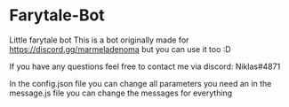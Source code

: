 # Farytale-Bot
Little farytale bot
This is a bot originally made for https://discord.gg/marmeladenoma but you can use it too :D

If you have any questions feel free to contact me via discord: Niklas#4871

In the config.json file you can change all parameters you need an in the message.js file you can change the messages for everything
